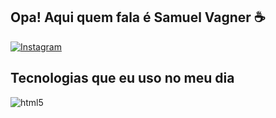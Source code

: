## Opa! Aqui quem fala é Samuel Vagner ☕

[![Instagram](https://img.shields.io/badge/Instagram-E4405F?style=for-the-badge&logo=instagram&logoColor=white)](https://www.instagram.com/samu_ca3)

## Tecnologias que eu uso no meu dia

<div style="display: inline_block">
  <img align="center" alt="html5" src="https://img.shields.io/badge/Python-3776AB?style=for-the-badge&logo=python&logoColor=white" />
</div><br/>
